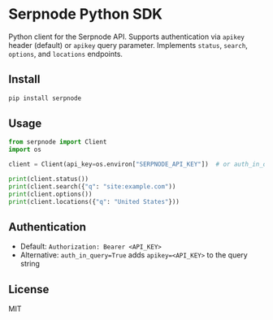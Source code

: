 # Serpnode Python SDK

Python client for the Serpnode API. Supports authentication via `apikey` header (default) or `apikey` query parameter. Implements `status`, `search`, `options`, and `locations` endpoints.

 

## Install

```bash
pip install serpnode
```

## Usage

```python
from serpnode import Client
import os

client = Client(api_key=os.environ["SERPNODE_API_KEY"])  # or auth_in_query=True

print(client.status())
print(client.search({"q": "site:example.com"))
print(client.options())
print(client.locations({"q": "United States"}))
```

## Authentication

- Default: `Authorization: Bearer <API_KEY>`
- Alternative: `auth_in_query=True` adds `apikey=<API_KEY>` to the query string

## License

MIT
